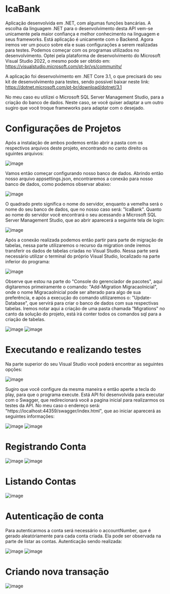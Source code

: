 # IcaBank

  Aplicação desenvolvida em .NET, com algumas funções bancárias. A escolha da linguagem .NET para o desenvolvimento desta API vem-se unicamente pela maior confiança e melhor conhecimento na linguagem e seus frameworks.
Está aplicação é unicamente com o Backend. Agora iremos ver um pouco sobre ela e suas configurações a serem realizadas para testes.
Podemos começar com os programas utilizados no desenvolvimento. Optei pela plataforma de desenvolvimento do Microsoft Visual Studio 2022, o mesmo pode ser obtido em: 
                                            https://visualstudio.microsoft.com/pt-br/vs/community/

  A aplicação foi desenvolvimento em .NET Core 3.1, o que precisará do seu kit de desenvolvimento para testes, sendo possivel baixar neste link:
                                            https://dotnet.microsoft.com/pt-br/download/dotnet/3.1

  No meu caso eu utilizei o Microsoft SQL Server Management Studio, para a criação do banco de dados. Neste caso, se você quiser adaptar a um outro sugiro que você troque frameworks para adaptar com o desejado.

# Configurações de Projetos

  Após a instalação de ambos podemos então abrir a pasta com os respectivos arquivos deste projeto, encontrando no canto direito os sguintes arquivos:

  ![image](https://github.com/user-attachments/assets/12b29a71-c66d-49c8-a241-24bd3aad5380)

  Vamos então começar configurando nosso banco de dados. Abrindo então nosso arquivo appsettings.json, encontraremos a conexão para nosso banco de dados, como podemos observar abaixo:

  ![image](https://github.com/user-attachments/assets/70a6dca7-1217-4205-97d4-4919ab0d97a9)

  O quadrado preto significa o nome do servidor, enquanto a vemelha será o nome do seu banco de dados, que no nosso caso será: "IcaBank". Quanto ao nome do servidor você encontrará o seu acessando a Microsoft SQL 
  Server Management Studio, que ao abrir aparecerá a seguinte tela de login:

  ![image](https://github.com/user-attachments/assets/fd0e625c-4186-4992-9541-c3f50460b14d)

  Após a conexão realizada podemos então partir para parte de migração de tabelas, nessa parte utilizaremos o recurso da migration onde iremos transferir os dados de tabelas criadas no Visual Studio. Nessa parte será
necessário utilizar o terminal do próprio Visual Studio, localizado na parte inferior do programa:

  ![image](https://github.com/user-attachments/assets/e86d53a7-addf-43e9-8335-b0e29ca92820)

  Observe que estou na parte do "Console do gerenciador de pacotes", aqui digitaremos primeiramente o comando: "Add-Migration MigracaoInicial", onde o nome MigracaoInicial pode ser alterado para algo de sua
preferência, e após a execução do comando utilizaremos o: "Update-Database", que servirá para criar o banco de dados com sua respectivas tabelas. Iremos notar aqui a criação de uma pasta chamada "Migrations" no 
canto da solução do projeto, está irá conter todos os comandos sql para a criação de tabelas.

![image](https://github.com/user-attachments/assets/e0a4f710-4bd6-40af-9a54-5d7e62657baf)        ![image](https://github.com/user-attachments/assets/c5a1b850-dfa5-49b9-97f5-39076bca4dbc)

# Executando e realizando testes

  Na parte superior do seu Visual Studio você poderá encontrar as seguintes opções:

  ![image](https://github.com/user-attachments/assets/f2d088dd-74ec-44fb-ae1f-725444537048)

  Sugiro que você configure da mesma maneira e então aperte a tecla do play, para que o programa execute. Está API foi desenvolvida para executar com o Swagger, que redirecionará você a pagina inicial para 
  realizarmos os testes da API. No meu caso o endereço será: "https://localhost:44359/swagger/index.html", que ao iniciar aparecerá as seguintes informações:

![image](https://github.com/user-attachments/assets/0a631246-8ac3-483b-bdf6-adaf2229e14e)        ![image](https://github.com/user-attachments/assets/d473ecaf-f452-47da-9523-62c0b8a4cf80)

# Registrando Conta


  ![image](https://github.com/user-attachments/assets/2885e07c-aab2-4cfc-9402-ba7dcac17b6d)      ![image](https://github.com/user-attachments/assets/796aad4d-ba1f-4b9e-87a0-fe5f72f52da3)

# Listando Contas

![image](https://github.com/user-attachments/assets/74038b56-1da3-4436-b7fe-f04c76bffa58)

# Autenticação de conta

  Para autenticarmos a conta será necessário o accountNumber, que é gerado aleatóriamente para cada conta criada. Ela pode ser observada na parte de listar as contas.
  Autenticação sendo realizada:
  
 ![image](https://github.com/user-attachments/assets/de4758e8-227c-428b-9736-81ecc3fe119c)       ![image](https://github.com/user-attachments/assets/6f83a3e2-5c1a-4771-b835-a6d05f5a2fd8)

# Criando nova transação

![image](https://github.com/user-attachments/assets/ae109cfc-4944-4f4e-8cac-67e872a15c7b)



